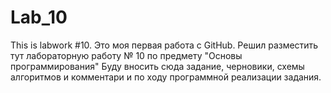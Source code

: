 # Lab_10
This is labwork #10.
Это моя первая работа с GitHub. Решил разместить тут лабораторную работу № 10 по предмету "Основы программирования"
Буду вносить сюда задание, черновики, схемы алгоритмов и комментари и по ходу программной реализации задания.
